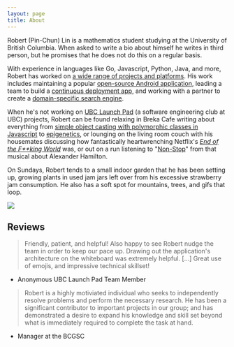 ```yaml
---
layout: page
title: About
---
```


Robert (Pin-Chun) Lin is a mathematics student studying at the University of British Columbia. When asked to write a bio about himself he writes in third person, but he promises that he does not do this on a regular basis.

With experience in languages like Go, Javascript, Python, Java, and more, Robert has worked on [a wide range of projects and platforms](https://bobheadxi.github.io/projects/). His work includes maintaining a popular [open-source Android application](https://bobheadxi.github.io/r-android-appstore/), leading a team to build a [continuous deployment app](https://bobheadxi.github.io/inertia/), and working with a partner to create a [domain-specific search engine](https://bobheadxi.github.io/sleuth/).

When he's not working on [UBC Launch Pad](https://github.com/ubclaunchpad) (a software engineering club at UBC) projects, Robert can be found relaxing in Breka Cafe writing about everything from [simple object casting with polymorphic classes in Javascript](https://bobheadxi.github.io/object-casting-in-javascript/) to [epigenetics](https://bobheadxi.github.io/unique-sequences/), or lounging on the living room couch with his housemates discussing how fantastically heartwrenching Netflix's [*End of the F\*\*king World*](https://www.imdb.com/title/tt6257970/) was, or out on a run listening to "[Non-Stop](https://www.youtube.com/watch?v=q9iLfPP4Ps8)" from that musical about Alexander Hamilton.

On Sundays, Robert tends to a small indoor garden that he has been setting up, growing plants in used jam jars left over from his excessive strawberry jam consumption. He also has a soft spot for mountains, trees, and gifs that loop.

<img src="https://68.media.tumblr.com/f951837326bdcfd98d3c2cead3a1f04b/tumblr_p6rtkzXYNX1rg86u5o1_1280.gif" >

## Reviews

> Friendly, patient, and helpful! Also happy to see Robert nudge the team in order to keep our pace up. Drawing out the application's architecture on the whiteboard was extremely helpful. [...] Great use of emojis, and impressive technical skillset!
- Anonymous UBC Launch Pad Team Member

> Robert is a highly motiviated individual who seeks to independently resolve problems and perform the necessary research. He has been a significant contributor to important projects in our group; and has demonstrated a desire to expand his knowledge and skill set beyond what is immediately required to complete the task at hand.
- Manager at the BCGSC
